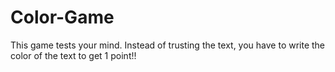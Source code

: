 # Color-Game
This game tests your mind. Instead of trusting the text, you have to write the color of the text to get 1 point!!

